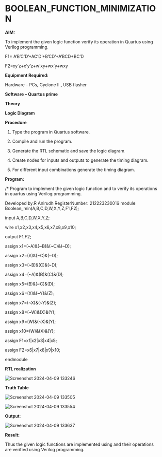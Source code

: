 # BOOLEAN_FUNCTION_MINIMIZATION

**AIM:**

To implement the given logic function verify its operation in Quartus using Verilog programming.

F1= A’B’C’D’+AC’D’+B’CD’+A’BCD+BC’D 

F2=xy’z+x’y’z+w’xy+wx’y+wxy

**Equipment Required:**

Hardware – PCs, Cyclone II , USB flasher

**Software – Quartus prime**

**Theory**

**Logic Diagram**

**Procedure**

1.	Type the program in Quartus software.

2.	Compile and run the program.

3.	Generate the RTL schematic and save the logic diagram.

4.	Create nodes for inputs and outputs to generate the timing diagram.

5.	For different input combinations generate the timing diagram.


**Program:**

/* Program to implement the given logic function and to verify its operations in quartus using Verilog programming. 

Developed by:R Anirudh  RegisterNumber: 212223230016
  module Boolean_min(A,B,C,D,W,X,Y,Z,F1,F2);
  
  input A,B,C,D,W,X,Y,Z;
  
  wire x1,x2,x3,x4,x5,x6,x7,x8,x9,x10;
  
  output F1,F2;
  
  assign x1=(~A)&(~B)&(~C)&(~D);  
  
  assign x2=(A)&(~C)&(~D);
  
  assign x3=(~B)&(C)&(~D);
  
  assign x4=(~A)&(B)&(C)&(D);
  
  assign x5=(B)&(~C)&(D);
  
  assign x6=(X)&(~Y)&(Z);
  
  assign x7=(~X)&(~Y)&(Z);
  
  assign x8=(~W)&(X)&(Y);
  
  assign x9=(W)&(~X)&(Y);
  
  assign x10=(W)&(X)&(Y);
  
  assign F1=x1|x2|x3|x4|x5;
  
  assign F2=x6|x7|x8|x9|x10;
  
  endmodule 




**RTL realization**

![Screenshot 2024-04-09 133246](https://github.com/anushanirudh/BOOLEAN_FUNCTION_MINIMIZATION/assets/151725737/581a8ff5-a232-45af-bfdd-244c384f851e)

**Truth Table**

![Screenshot 2024-04-09 133505](https://github.com/anushanirudh/BOOLEAN_FUNCTION_MINIMIZATION/assets/151725737/3aea14b1-3930-4ac9-a8e2-796c994c8710)

![Screenshot 2024-04-09 133554](https://github.com/anushanirudh/BOOLEAN_FUNCTION_MINIMIZATION/assets/151725737/fda34394-46da-4070-a645-26bd9179cf5c)


**Output:**

![Screenshot 2024-04-09 133637](https://github.com/anushanirudh/BOOLEAN_FUNCTION_MINIMIZATION/assets/151725737/9801db89-16f6-4ccd-9345-bbba553937c1)


**Result:**

Thus the given logic functions are implemented using and their operations are verified using Verilog programming.

